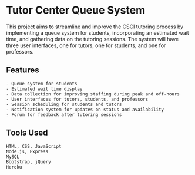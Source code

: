 # Tutor Center Queue System

This project aims to streamline and improve the CSCI tutoring process by implementing a queue system for students, incorporating an estimated wait time, and gathering data on the tutoring sessions. The system will have three user interfaces, one for tutors, one for students, and one for professors.
## Features

    - Queue system for students
    - Estimated wait time display
    - Data collection for improving staffing during peak and off-hours
    - User interfaces for tutors, students, and professors
    - Session scheduling for students and tutors
    - Notification system for updates on status and availability
    - Forum for feedback after tutoring sessions

## Tools Used

    HTML, CSS, JavaScript
    Node.js, Express
    MySQL
    Bootstrap, jQuery
    Heroku
